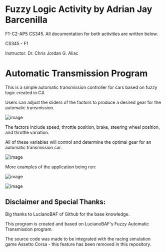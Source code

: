 # Fuzzy Logic Activity by Adrian Jay Barcenilla

F1-C2-AP5 CS345. All documentation for both activities are written below.

CS345 - F1

Instructor: Dr. Chris Jordan G. Aliac

# Automatic Transmission Program
This is a simple automatic transmission controller for cars based on fuzzy logic created in C#. 

Users can adjust the sliders of the factors to produce a desired gear for the automatic transmission.

![image](https://user-images.githubusercontent.com/111829440/207767161-333a47db-88c3-4f1d-9f07-7030f106b1e7.png)

The factors include speed, throttle position, brake, steering wheel position, and throttle variation.

All of these variables will control and determine the optimal gear for an automatic transmission car.

![image](https://user-images.githubusercontent.com/111829440/207767331-44c78594-7347-4a4b-a26c-47ef66e62861.png)

More examples of the application being run:

![image](https://user-images.githubusercontent.com/111829440/207767601-8540ce7d-6ad6-4f38-9949-0f0f41949deb.png)

![image](https://user-images.githubusercontent.com/111829440/207767639-2c2976ff-06ca-4b75-9a44-e935e51bed8c.png)


## Disclaimer and Special Thanks: 

Big thanks to LucianoBAF of Github for the base knowledge.

This program is created and based on LucianoBAF's Fuzzy Automatic Transmission program.

The source code was made to be integrated with the racing simulation game Assetto Corsa - this feature has been removed in this repository.
